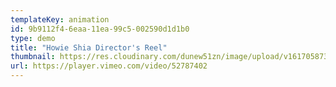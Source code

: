 ```yaml
---
templateKey: animation
id: 9b9112f4-6eaa-11ea-99c5-002590d1d1b0
type: demo
title: "Howie Shia Director's Reel"
thumbnail: https://res.cloudinary.com/dunew51zn/image/upload/v1617058733/animation/vid_T_demo_m4ebaz.jpg
url: https://player.vimeo.com/video/52787402
---
```

